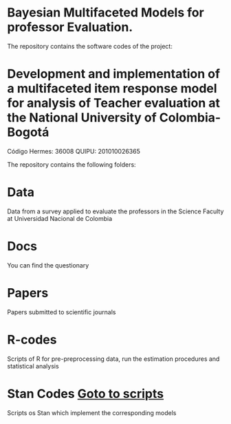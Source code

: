 # Bayesian Multifaceted Models for professor Evaluation.

The repository contains the software codes of the project: 

# Development and implementation of a multifaceted item response model for analysis of Teacher evaluation at the National University of Colombia-Bogotá
Código Hermes:	36008
QUIPU: 201010026365

The repository contains the following folders:

# Data
Data from a survey applied to evaluate the professors in the Science Faculty at Universidad Nacional de Colombia

# Docs 
You can find the questionary

#  Papers
Papers submitted to scientific journals

# R-codes
Scripts of R for pre-preprocessing data, run the estimation procedures and statistical analysis

# Stan Codes [Goto to scripts](https://github.com/AprendizajeProfundo/ModelosBayesianosEvaluacionDocente/tree/master/Stan-codes)
Scripts os Stan which implement the corresponding models
 
